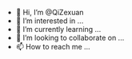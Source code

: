 - 👋 Hi, I’m @QiZexuan
- 👀 I’m interested in ...
- 🌱 I’m currently learning ...
- 💞️ I’m looking to collaborate on ...
- 📫 How to reach me ...

<!---
QiZexuan/QiZexuan is a ✨ special ✨ repository because its `README.md` (this file) appears on your GitHub profile.
You can click the Preview link to take a look at your changes.
--->
